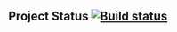 ## Project Status [![Build status](https://ci.appveyor.com/api/projects/status/brs4n6jqwq7vcnyr/branch/master?svg=true)](https://ci.appveyor.com/project/ZabavinaL/order/branch/master)
